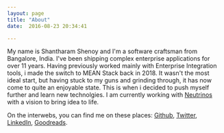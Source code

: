 ```yaml
---
layout: page
title: "About"
date:  2016-08-23 20:34:41

---
```


My name is Shantharam Shenoy and
I'm a software craftsman from Bangalore, India.
I've been shipping complex enterprise applications for over 11 years.
Having previously worked mainly with Enterprise Integration tools, i made the switch to MEAN Stack back in 2018. It wasn't the most ideal start, but having stuck to my guns and grinding through, it has now come to quite an enjoyable state. This is when i decided to push myself further and learn new technolgies. I am currently working with <a href="http://www.neutrinos.co/">Neutrinos<a> with a vision to bring idea to life.

On the interwebs, you can find me on these places:
[Github](http://github.com/shantharamshenoy),
[Twitter](http://twitter.com/shantharamksd),
[LinkedIn](https://www.linkedin.com/in/shantharamsk),
[Goodreads](https://www.goodreads.com/user/show/13375591-shantharam).

